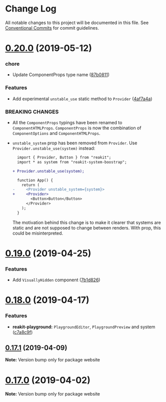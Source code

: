 # Change Log

All notable changes to this project will be documented in this file.
See [Conventional Commits](https://conventionalcommits.org) for commit guidelines.

# [0.20.0](https://github.com/reakit/reakit/tree/master/packages/website/compare/website@0.19.0...website@0.20.0) (2019-05-12)


### chore

* Update ComponentProps type name ([87b0811](https://github.com/reakit/reakit/tree/master/packages/website/commit/87b0811))


### Features

* Add experimental `unstable_use` static method to `Provider` ([4af7a4a](https://github.com/reakit/reakit/tree/master/packages/website/commit/4af7a4a))


### BREAKING CHANGES

* All the `ComponentProps` typings have been renamed to `ComponentHTMLProps`. `ComponentProps` is now the combination of `ComponentOptions` and `ComponentHTMLProps`.
* `unstable_system` prop has been removed from `Provider`. Use `Provider.unstable_use(system)` instead:

  ```diff
    import { Provider, Button } from "reakit";
    import * as system from "reakit-system-boostrap";

  + Provider.unstable_use(system);

    function App() {
      return (
  -     <Provider unstable_system={system}>
  +     <Provider>
          <Button>Button</Button>
        </Provider>
      );
    }
  ```

  The motivation behind this change is to make it clearer that systems are static and are not supposed to change between renders. With prop, this could be misinterpreted.





# [0.19.0](https://github.com/reakit/reakit/tree/master/packages/website/compare/website@0.18.0...website@0.19.0) (2019-04-25)


### Features

* Add `VisuallyHidden` component ([7b1d826](https://github.com/reakit/reakit/tree/master/packages/website/commit/7b1d826))





# [0.18.0](https://github.com/reakit/reakit/tree/master/packages/website/compare/website@0.17.1...website@0.18.0) (2019-04-17)


### Features

* **reakit-playground:** `PlaygroundEditor`, `PlaygroundPreview` and system ([c7a8c9f](https://github.com/reakit/reakit/tree/master/packages/website/commit/c7a8c9f))





## [0.17.1](https://github.com/reakit/reakit/tree/master/packages/website/compare/website@0.17.0...website@0.17.1) (2019-04-09)

**Note:** Version bump only for package website





# [0.17.0](https://github.com/reakit/reakit/tree/master/packages/website/compare/website@0.16.0-beta.2...website@0.17.0) (2019-04-02)

**Note:** Version bump only for package website
